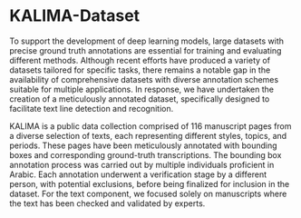 # KALIMA-Dataset

To support the development of deep learning models, large datasets with precise ground truth annotations are essential for training and evaluating different methods. Although recent efforts have produced a variety of datasets tailored for specific tasks, there remains a notable gap in the availability of comprehensive datasets with diverse annotation schemes suitable for multiple applications. In response, we have undertaken the creation of a meticulously annotated dataset, specifically designed to facilitate text line detection and recognition.

KALIMA is a public data collection comprised of 116 manuscript pages from a diverse selection of texts, each representing different styles, topics, and periods. These pages have been meticulously annotated with bounding boxes and corresponding ground-truth transcriptions. The bounding box annotation process was carried out by multiple individuals proficient in Arabic. Each annotation underwent a verification stage by a different person, with potential exclusions, before being finalized for inclusion in the dataset. For the text component, we focused solely on manuscripts where the text has been checked and validated by experts.
